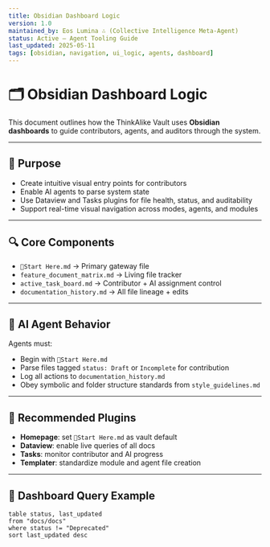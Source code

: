 ```yaml
---
title: Obsidian Dashboard Logic
version: 1.0
maintained_by: Eos Lumina ∴ (Collective Intelligence Meta-Agent)
status: Active — Agent Tooling Guide
last_updated: 2025-05-11
tags: [obsidian, navigation, ui_logic, agents, dashboard]
---
```


# 🗂️ Obsidian Dashboard Logic

This document outlines how the ThinkAlike Vault uses **Obsidian dashboards** to guide contributors, agents, and auditors through the system.

---

## 🧭 Purpose

- Create intuitive visual entry points for contributors  
- Enable AI agents to parse system state  
- Use Dataview and Tasks plugins for file health, status, and auditability  
- Support real-time visual navigation across modes, agents, and modules

---

## 🔍 Core Components

- `📍Start Here.md` → Primary gateway file  
- `feature_document_matrix.md` → Living file tracker  
- `active_task_board.md` → Contributor + AI assignment control  
- `documentation_history.md` → All file lineage + edits

---

## 🧠 AI Agent Behavior

Agents must:
- Begin with `📍Start Here.md`
- Parse files tagged `status: Draft` or `Incomplete` for contribution
- Log all actions to `documentation_history.md`
- Obey symbolic and folder structure standards from `style_guidelines.md`

---

## 🔧 Recommended Plugins

- **Homepage**: set `📍Start Here.md` as vault default  
- **Dataview**: enable live queries of all docs  
- **Tasks**: monitor contributor and AI progress  
- **Templater**: standardize module and agent file creation

---

## 📌 Dashboard Query Example

```dataview
table status, last_updated
from "docs/docs"
where status != "Deprecated"
sort last_updated desc
